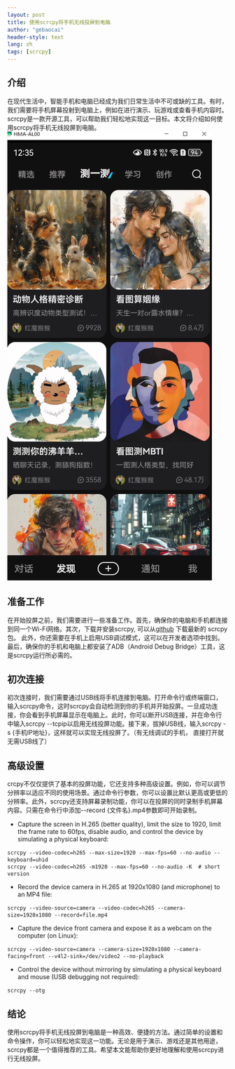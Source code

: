 ```yaml
---
layout: post
title: 使用scrcpy将手机无线投屏到电脑
author: "gebaocai"
header-style: text
lang: zh
tags: [scrcpy]
---
```


介绍
------
在现代生活中，智能手机和电脑已经成为我们日常生活中不可或缺的工具。有时，我们需要将手机屏幕投射到电脑上，例如在进行演示、玩游戏或查看手机内容时。scrcpy是一款开源工具，可以帮助我们轻松地实现这一目标。本文将介绍如何使用scrcpy将手机无线投屏到电脑。
![](/img/in-post/2024/scrapy-screen-copy/scrcpy.png)

准备工作
------
在开始投屏之前，我们需要进行一些准备工作。首先，确保你的电脑和手机都连接到同一个Wi-Fi网络。其次，下载并安装scrcpy, 可以从[github](https://github.com/Genymobile/scrcpy/releases) 下载最新的 scrcpy包。 此外，你还需要在手机上启用USB调试模式，这可以在开发者选项中找到。最后，确保你的手机和电脑上都安装了ADB（Android Debug Bridge）工具，这是scrcpy运行所必需的。


初次连接
------
初次连接时，我们需要通过USB线将手机连接到电脑。打开命令行或终端窗口，输入scrcpy命令，这时scrcpy会自动检测到你的手机并开始投屏。一旦成功连接，你会看到手机屏幕显示在电脑上。此时，你可以断开USB连接，并在命令行中输入scrcpy --tcpip以启用无线投屏功能。接下来，拔掉USB线，输入scrcpy -s {手机IP地址}，这样就可以实现无线投屏了。（有无线调试的手机， 直接打开就无需USB线了）

高级设置
------
crcpy不仅仅提供了基本的投屏功能，它还支持多种高级设置。例如，你可以调节分辨率以适应不同的使用场景。通过命令行参数，你可以设置比默认更高或更低的分辨率。此外，scrcpy还支持屏幕录制功能，你可以在投屏的同时录制手机屏幕内容。只需在命令行中添加--record {文件名}.mp4参数即可开始录制。

* Capture the screen in H.265 (better quality), limit the size to 1920, limit the frame rate to 60fps, disable audio, and control the device by simulating a physical keyboard:
```
scrcpy --video-codec=h265 --max-size=1920 --max-fps=60 --no-audio --keyboard=uhid
scrcpy --video-codec=h265 -m1920 --max-fps=60 --no-audio -K  # short version
```

* Record the device camera in H.265 at 1920x1080 (and microphone) to an MP4 file:
```
scrcpy --video-source=camera --video-codec=h265 --camera-size=1920x1080 --record=file.mp4
```

* Capture the device front camera and expose it as a webcam on the computer (on Linux):
```
scrcpy --video-source=camera --camera-size=1920x1080 --camera-facing=front --v4l2-sink=/dev/video2 --no-playback
```

* Control the device without mirroring by simulating a physical keyboard and mouse (USB debugging not required):
```
scrcpy --otg
```

结论
------
使用scrcpy将手机无线投屏到电脑是一种高效、便捷的方法。通过简单的设置和命令操作，你可以轻松地实现这一功能。无论是用于演示、游戏还是其他用途，scrcpy都是一个值得推荐的工具。希望本文能帮助你更好地理解和使用scrcpy进行无线投屏。